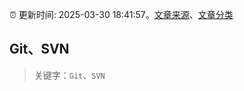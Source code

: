 :alarm_clock: 更新时间: 2025-03-30 18:41:57。[文章来源](/README.md)、[文章分类](/TAGS.md)

## Git、SVN


> 关键字：`Git`、`SVN`



